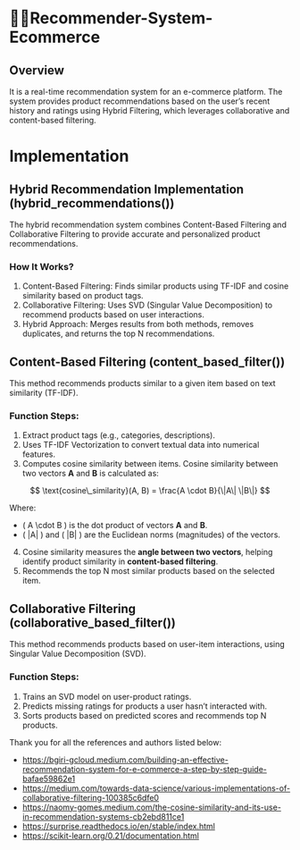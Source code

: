 # 🛒🚀Recommender-System-Ecommerce
## Overview
It is a real-time recommendation system for an e-commerce platform. The system provides product recommendations based on the user’s recent history and ratings using Hybrid Filtering, which leverages collaborative and content-based filtering.
# Implementation
## Hybrid Recommendation Implementation (hybrid_recommendations())
The hybrid recommendation system combines Content-Based Filtering and Collaborative Filtering to provide accurate and personalized product recommendations.
### How It Works?
1. Content-Based Filtering: Finds similar products using TF-IDF and cosine similarity based on product tags.
2. Collaborative Filtering: Uses SVD (Singular Value Decomposition) to recommend products based on user interactions.
3. Hybrid Approach: Merges results from both methods, removes duplicates, and returns the top N recommendations.

## Content-Based Filtering (content_based_filter())
This method recommends products similar to a given item based on text similarity (TF-IDF).

### Function Steps:
1. Extract product tags (e.g., categories, descriptions).
2. Uses TF-IDF Vectorization to convert textual data into numerical features.
3. Computes cosine similarity between items. 
Cosine similarity between two vectors **A** and **B** is calculated as:

$$
\text{cosine\_similarity}(A, B) = \frac{A \cdot B}{\|A\| \|B\|}
$$

Where:
- \( A \cdot B \) is the dot product of vectors **A** and **B**.
- \( \|A\| \) and \( \|B\| \) are the Euclidean norms (magnitudes) of the vectors.

4. Cosine similarity measures the **angle between two vectors**, helping identify product similarity in **content-based filtering**.
5. Recommends the top N most similar products based on the selected item.

## Collaborative Filtering (collaborative_based_filter())
This method recommends products based on user-item interactions, using Singular Value Decomposition (SVD).

### Function Steps:
1. Trains an SVD model on user-product ratings.
2. Predicts missing ratings for products a user hasn’t interacted with.
3. Sorts products based on predicted scores and recommends top N products.

Thank you for all the references and authors listed below:
* https://bgiri-gcloud.medium.com/building-an-effective-recommendation-system-for-e-commerce-a-step-by-step-guide-bafae59862e1
* https://medium.com/towards-data-science/various-implementations-of-collaborative-filtering-100385c6dfe0
* https://naomy-gomes.medium.com/the-cosine-similarity-and-its-use-in-recommendation-systems-cb2ebd811ce1
* https://surprise.readthedocs.io/en/stable/index.html
* https://scikit-learn.org/0.21/documentation.html

